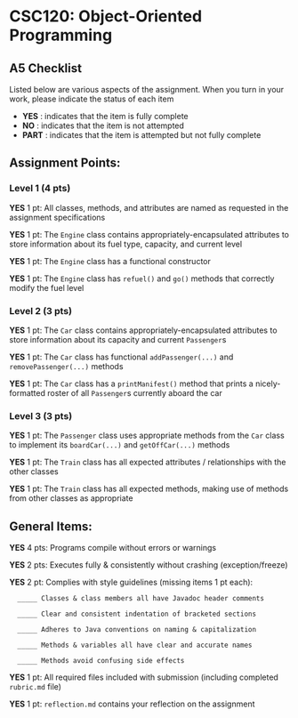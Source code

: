 # CSC120: Object-Oriented Programming
## A5 Checklist

Listed below are various aspects of the assignment.  When you turn in your work, please indicate the status of each item

- **YES** : indicates that the item is fully complete
- **NO** : indicates that the item is not attempted
- **PART** : indicates that the item is attempted but not fully complete


## Assignment Points:

### Level 1 (4 pts)

**YES** 1 pt: All classes, methods, and attributes are named as requested in the assignment specifications

**YES** 1 pt: The `Engine` class contains appropriately-encapsulated attributes to store information about its fuel type, capacity, and current level

**YES** 1 pt: The `Engine` class has a functional constructor

**YES** 1 pt: The `Engine` class has `refuel()` and `go()` methods that correctly modify the fuel level

### Level 2 (3 pts)

**YES** 1 pt: The `Car` class contains appropriately-encapsulated attributes to store information about its capacity and current `Passenger`s

**YES** 1 pt: The `Car` class has functional `addPassenger(...)` and `removePassenger(...)` methods

**YES** 1 pt: The `Car` class has a `printManifest()` method that prints a nicely-formatted roster of all `Passenger`s currently aboard the car

### Level 3 (3 pts)

**YES** 1 pt: The `Passenger` class uses appropriate methods from the `Car` class to implement its `boardCar(...)` and `getOffCar(...)` methods

**YES** 1 pt: The `Train` class has all expected attributes / relationships with the other classes

**YES** 1 pt: The `Train` class has all expected methods, making use of methods from other classes as appropriate



## General Items:

**YES**  4 pts: Programs compile without errors or warnings

**YES** 2 pts: Executes fully & consistently without crashing (exception/freeze)

**YES**  2 pt: Complies with style guidelines (missing items 1 pt each):

      _____ Classes & class members all have Javadoc header comments

      _____ Clear and consistent indentation of bracketed sections

      _____ Adheres to Java conventions on naming & capitalization

      _____ Methods & variables all have clear and accurate names

      _____ Methods avoid confusing side effects

**YES**  1 pt: All required files included with submission (including completed `rubric.md` file)

**YES**  1 pt: `reflection.md` contains your reflection on the assignment

